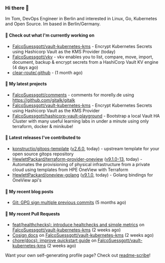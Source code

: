 ### Hi there 👋

Im Tom, DevOps Engineer in Berlin and interested in Linux, Go, Kubernetes and Open Source.
Im based in Berlin/Germany.

#### 👷 Check out what I'm currently working on

- [FalcoSuessgott/vault-kubernetes-kms](https://github.com/FalcoSuessgott/vault-kubernetes-kms) - Encrypt Kubernetes Secrets using Hashicorp Vault as the KMS Provider (today)
- [FalcoSuessgott/vkv](https://github.com/FalcoSuessgott/vkv) - vkv enables you to list, compare, move, import, document, backup &amp; encrypt secrets from a HashiCorp Vault KV engine (4 days ago)
- [clear-route/.github](https://github.com/clear-route/.github) -  (1 month ago)

#### 🌱 My latest projects

- [FalcoSuessgott/comments](https://github.com/FalcoSuessgott/comments) - comments for morelly.de using https://github.com/gitalk/gitalk
- [FalcoSuessgott/vault-kubernetes-kms](https://github.com/FalcoSuessgott/vault-kubernetes-kms) - Encrypt Kubernetes Secrets using Hashicorp Vault as the KMS Provider
- [FalcoSuessgott/hashicorp-vault-playground](https://github.com/FalcoSuessgott/hashicorp-vault-playground) - Bootstrap a local Vault HA Cluster with many useful learning labs in under a minute using only terraform, docker &amp; minikube!

#### 🔭 Latest releases I've contributed to

- [konstructio/gitops-template](https://github.com/konstructio/gitops-template) ([v2.6.0](https://github.com/konstructio/gitops-template/releases/tag/v2.6.0), today) - upstream template for your open source gitops repository
- [HewlettPackard/terraform-provider-oneview](https://github.com/HewlettPackard/terraform-provider-oneview) ([v9.1.0-13](https://github.com/HewlettPackard/terraform-provider-oneview/releases/tag/v9.1.0-13), today) - Automates the provisioning of physical infrastructure from a private cloud using templates from HPE OneView with Terraform
- [HewlettPackard/oneview-golang](https://github.com/HewlettPackard/oneview-golang) ([v9.1.0](https://github.com/HewlettPackard/oneview-golang/releases/tag/v9.1.0), today) - Golang bindings for OneView api&#39;s

#### 📜 My recent blog posts

- [Git: GPG sign multiple previous commits](https://morelly.de/post/20240328_git_gpg_sign_commits/) (5 months ago)

#### 🔨 My recent Pull Requests

- [feat(healthchecks): introduce healtchecks and simple metrics](https://github.com/FalcoSuessgott/vault-kubernetes-kms/pull/108) on [FalcoSuessgott/vault-kubernetes-kms](https://github.com/FalcoSuessgott/vault-kubernetes-kms) (2 weeks ago)
- [Cosign docs](https://github.com/FalcoSuessgott/vault-kubernetes-kms/pull/107) on [FalcoSuessgott/vault-kubernetes-kms](https://github.com/FalcoSuessgott/vault-kubernetes-kms) (2 weeks ago)
- [chore(docs): improve quickstart guide](https://github.com/FalcoSuessgott/vault-kubernetes-kms/pull/105) on [FalcoSuessgott/vault-kubernetes-kms](https://github.com/FalcoSuessgott/vault-kubernetes-kms) (2 weeks ago)

Want your own self-generating profile page? Check out [readme-scribe](https://github.com/muesli/readme-scribe)!